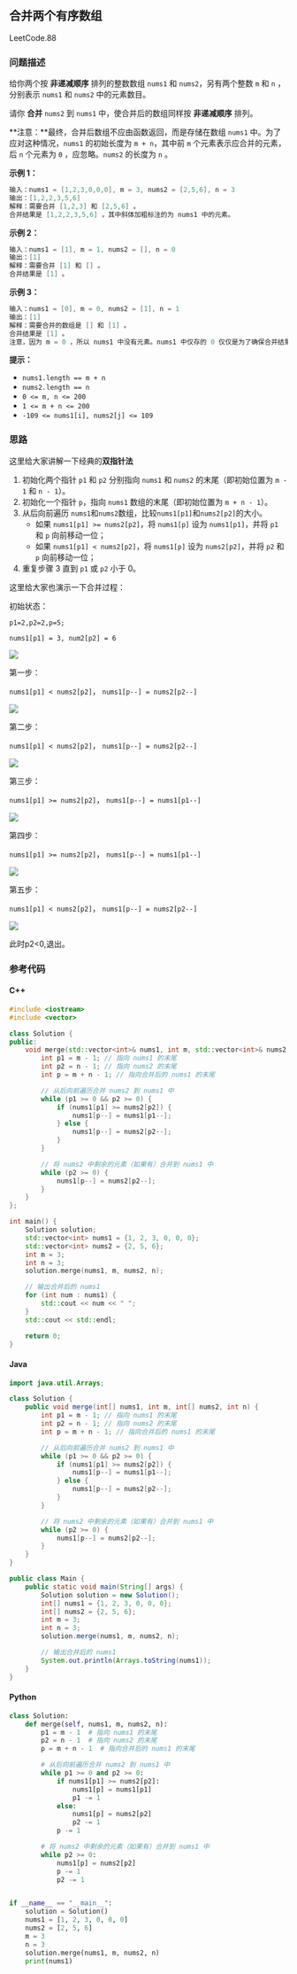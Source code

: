 ## 合并两个有序数组

LeetCode.88

### 问题描述

给你两个按 **非递减顺序** 排列的整数数组 `nums1` 和 `nums2`，另有两个整数 `m` 和 `n` ，分别表示 `nums1` 和 `nums2` 中的元素数目。

请你 **合并** `nums2` 到 `nums1` 中，使合并后的数组同样按 **非递减顺序** 排列。

**注意：**最终，合并后数组不应由函数返回，而是存储在数组 `nums1` 中。为了应对这种情况，`nums1` 的初始长度为 `m + n`，其中前 `m` 个元素表示应合并的元素，后 `n` 个元素为 `0` ，应忽略。`nums2` 的长度为 `n` 。

**示例 1：**

```c++
输入：nums1 = [1,2,3,0,0,0], m = 3, nums2 = [2,5,6], n = 3
输出：[1,2,2,3,5,6]
解释：需要合并 [1,2,3] 和 [2,5,6] 。
合并结果是 [1,2,2,3,5,6] ，其中斜体加粗标注的为 nums1 中的元素。
```

**示例 2：**

```c
输入：nums1 = [1], m = 1, nums2 = [], n = 0
输出：[1]
解释：需要合并 [1] 和 [] 。
合并结果是 [1] 。
```

**示例 3：**

```c
输入：nums1 = [0], m = 0, nums2 = [1], n = 1
输出：[1]
解释：需要合并的数组是 [] 和 [1] 。
合并结果是 [1] 。
注意，因为 m = 0 ，所以 nums1 中没有元素。nums1 中仅存的 0 仅仅是为了确保合并结果可以顺利存放到 nums1 中。
```

**提示：**

- `nums1.length == m + n`
- `nums2.length == n`
- `0 <= m, n <= 200`
- `1 <= m + n <= 200`
- `-109 <= nums1[i], nums2[j] <= 109`

### 思路

这里给大家讲解一下经典的**双指针法**

1. 初始化两个指针 `p1` 和 `p2` 分别指向 `nums1` 和 `nums2` 的末尾（即初始位置为 `m - 1` 和 `n - 1`）。
2. 初始化一个指针 `p`，指向 `nums1` 数组的末尾（即初始位置为 `m + n - 1`）。
3. 从后向前遍历 `nums1`和`nums2`数组，比较`nums1[p1]`和`nums2[p2]`的大小。
   - 如果 `nums1[p1] >= nums2[p2]`，将 `nums1[p]` 设为 `nums1[p1]`，并将 `p1` 和 `p` 向前移动一位；
   - 如果 `nums1[p1] < nums2[p2]`，将 `nums1[p]` 设为 `nums2[p2]`，并将 `p2` 和 `p` 向前移动一位；
4. 重复步骤 3 直到 `p1` 或 `p2` 小于 0。

这里给大家也演示一下合并过程：

初始状态：

`p1=2,p2=2,p=5;`

`nums1[p1] = 3, num2[p2] = 6`

![](https://raw.githubusercontent.com/aqjsp/Pictures/main/202401172014733.png)

第一步：

`nums1[p1] < nums2[p2]`， `nums1[p--] = nums2[p2--]`

![](https://raw.githubusercontent.com/aqjsp/Pictures/main/202401172015664.png)

第二步：

`nums1[p1] < nums2[p2]`， `nums1[p--] = nums2[p2--]`

![](https://raw.githubusercontent.com/aqjsp/Pictures/main/202401172015023.png)

第三步：

`nums1[p1] >= nums2[p2]`， `nums1[p--] = nums1[p1--]`

![](https://raw.githubusercontent.com/aqjsp/Pictures/main/202401172016350.png)

第四步：

`nums1[p1] >= nums2[p2]`， `nums1[p--] = nums1[p1--]`

![](https://raw.githubusercontent.com/aqjsp/Pictures/main/202401172016248.png)

第五步：

`nums1[p1] < nums2[p2]`， `nums1[p--] = nums2[p2--]`

![](https://raw.githubusercontent.com/aqjsp/Pictures/main/202401172017633.png)

此时p2<0,退出。

### 参考代码

#### C++

```c++
#include <iostream>
#include <vector>

class Solution {
public:
    void merge(std::vector<int>& nums1, int m, std::vector<int>& nums2, int n) {
        int p1 = m - 1; // 指向 nums1 的末尾
        int p2 = n - 1; // 指向 nums2 的末尾
        int p = m + n - 1; // 指向合并后的 nums1 的末尾

        // 从后向前遍历合并 nums2 到 nums1 中
        while (p1 >= 0 && p2 >= 0) {
            if (nums1[p1] >= nums2[p2]) {
                nums1[p--] = nums1[p1--];
            } else {
                nums1[p--] = nums2[p2--];
            }
        }

        // 将 nums2 中剩余的元素（如果有）合并到 nums1 中
        while (p2 >= 0) {
            nums1[p--] = nums2[p2--];
        }
    }
};

int main() {
    Solution solution;
    std::vector<int> nums1 = {1, 2, 3, 0, 0, 0};
    std::vector<int> nums2 = {2, 5, 6};
    int m = 3;
    int n = 3;
    solution.merge(nums1, m, nums2, n);

    // 输出合并后的 nums1
    for (int num : nums1) {
        std::cout << num << " ";
    }
    std::cout << std::endl;

    return 0;
}
```

#### Java

```java
import java.util.Arrays;

class Solution {
    public void merge(int[] nums1, int m, int[] nums2, int n) {
        int p1 = m - 1; // 指向 nums1 的末尾
        int p2 = n - 1; // 指向 nums2 的末尾
        int p = m + n - 1; // 指向合并后的 nums1 的末尾

        // 从后向前遍历合并 nums2 到 nums1 中
        while (p1 >= 0 && p2 >= 0) {
            if (nums1[p1] >= nums2[p2]) {
                nums1[p--] = nums1[p1--];
            } else {
                nums1[p--] = nums2[p2--];
            }
        }

        // 将 nums2 中剩余的元素（如果有）合并到 nums1 中
        while (p2 >= 0) {
            nums1[p--] = nums2[p2--];
        }
    }
}

public class Main {
    public static void main(String[] args) {
        Solution solution = new Solution();
        int[] nums1 = {1, 2, 3, 0, 0, 0};
        int[] nums2 = {2, 5, 6};
        int m = 3;
        int n = 3;
        solution.merge(nums1, m, nums2, n);

        // 输出合并后的 nums1
        System.out.println(Arrays.toString(nums1));
    }
}
```

#### Python

```python
class Solution:
    def merge(self, nums1, m, nums2, n):
        p1 = m - 1  # 指向 nums1 的末尾
        p2 = n - 1  # 指向 nums2 的末尾
        p = m + n - 1  # 指向合并后的 nums1 的末尾

        # 从后向前遍历合并 nums2 到 nums1 中
        while p1 >= 0 and p2 >= 0:
            if nums1[p1] >= nums2[p2]:
                nums1[p] = nums1[p1]
                p1 -= 1
            else:
                nums1[p] = nums2[p2]
                p2 -= 1
            p -= 1

        # 将 nums2 中剩余的元素（如果有）合并到 nums1 中
        while p2 >= 0:
            nums1[p] = nums2[p2]
            p -= 1
            p2 -= 1


if __name__ == "__main__":
    solution = Solution()
    nums1 = [1, 2, 3, 0, 0, 0]
    nums2 = [2, 5, 6]
    m = 3
    n = 3
    solution.merge(nums1, m, nums2, n)
    print(nums1)
```

